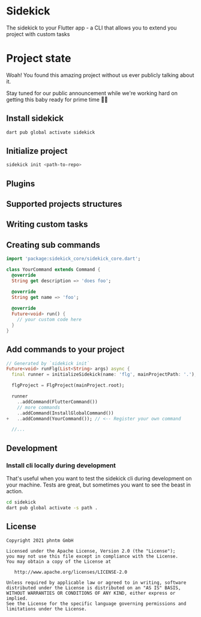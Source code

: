 # Sidekick

The sidekick to your Flutter app - a CLI that allows you to extend you project with custom tasks

# Project state

Woah! You found this amazing project without us ever publicly talking about it. 

Stay tuned for our public announcement while we're working hard on getting this baby ready for prime time 👨‍💻

## Install sidekick

```bash
dart pub global activate sidekick
```

## Initialize project

```bash
sidekick init <path-to-repo> 
```

## Plugins

## Supported projects structures

## Writing custom tasks

## Creating sub commands

```dart
import 'package:sidekick_core/sidekick_core.dart';

class YourCommand extends Command {
  @override
  String get description => 'does foo';

  @override
  String get name => 'foo';
  
  @override
  Future<void> run() {
    // your custom code here
  }
}
```

## Add commands to your project

```dart
// Generated by `sidekick init`
Future<void> runFlg(List<String> args) async {
  final runner = initializeSidekick(name: 'flg', mainProjectPath: '.');

  flgProject = FlgProject(mainProject.root);

  runner
    ..addCommand(FlutterCommand())
    // more commands
    ..addCommand(InstallGlobalCommand())
+   ..addCommand(YourCommand()); // <-- Register your own command

  //...
```

## Development

### Install cli locally during development

That's useful when you want to test the sidekick cli during development on your machine. Tests are great, but sometimes you want to see the beast in action.

```bash
cd sidekick
dart pub global activate -s path .
```

## License

```text
Copyright 2021 phntm GmbH

Licensed under the Apache License, Version 2.0 (the "License");
you may not use this file except in compliance with the License.
You may obtain a copy of the License at

   http://www.apache.org/licenses/LICENSE-2.0

Unless required by applicable law or agreed to in writing, software
distributed under the License is distributed on an "AS IS" BASIS,
WITHOUT WARRANTIES OR CONDITIONS OF ANY KIND, either express or implied.
See the License for the specific language governing permissions and
limitations under the License.
```
